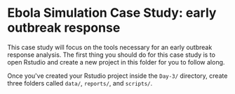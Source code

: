# Ebola Simulation Case Study: early outbreak response

This case study will focus on the tools necessary for an early outbreak response
analysis. The first thing you should do for this case study is to open Rstudio
and create a new project in this folder for you to follow along. 

Once you've created your Rstudio project inside the `Day-3/` directory, create
three folders called `data/`, `reports/`, and `scripts/`.
